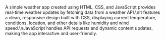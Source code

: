 A simple weather app created using HTML, CSS, and JavaScript provides real-time weather updates by fetching data from a weather API.\nIt features a clean, responsive design built with CSS, displaying current temperature, conditions, location, and other details like humidity and wind speed.\nJavaScript handles API requests and dynamic content updates, making the app interactive and user-friendly.
